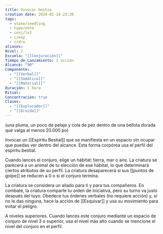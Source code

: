 ```yaml
---
title: Invocar bestia
creation date: 2024-02-14 23:20
tags:
  - state/seedling
  - type/note
  - conj/lv2
  - c/exp
  - c/dru
aliases: 
Nivel: 2
Escuela: "[[Conjuración]]"
Tiempo_de_Lanzamiento: 1 accion
Alcance: "90"
Componente:
  - "[[Verbal]]"
  - "[[Somático]]"
  - "[[Material]]"
Duración: 1 hora
Ritual: 
Concentración: true
Clases:
  - "[[Explorador]]"
  - "[[Druida]]"
---
```

(una pluma, un poco de pelaje y cola de pez dentro de una bellota dorada que valga al menos 20.000 po)

Invocas un [[Espíritu Bestial]] que se manifiesta en un espacio sin ocupar que puedas ver dentro del
alcance. Esta forma corpórea usa el perfil del espíritu bestial.

Cuando lances el conjuro, elige un hábitat: tierra, mar o aire. La criatura se parecerá a un animal de
tu elección de ese hábitat, lo que determinará ciertos atributos de su perfil. La criatura desaparecerá si sus [[puntos de golpe]] se reducen a 0 o si el conjuro termina.

La criatura se considera un aliado para ti y para tus compañeros. En combate, la criatura comparte tu orden de iniciativa, pero su turno va justo después del tuyo.
Obedece tus órdenes verbales (no requiere acción) y, si no le das ninguna, hace la acción de
[[Esquivar]] y usa su movimiento para evitar el peligro.

A niveles superiores. Cuando lances este conjuro mediante un espacio de conjuro de nivel 3 o
superior, usa el nivel más alto cuando se mencione el nivel del conjuro en el perfil.